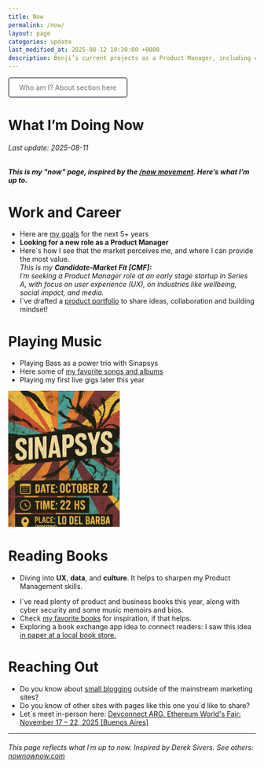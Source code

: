 ```yaml
---
title: Now 
permalink: /now/
layout: page
categories: update
last_modified_at: 2025-08-12 10:30:00 +0000
description: Benji’s current projects as a Product Manager, including career goals, music with Sinapsys, and book recommendations.
---
```


<!-- Google tag (gtag.js) -->
<script async src="https://www.googletagmanager.com/gtag/js?id=G-7Z9R6XC60Z"></script>
<script>
  window.dataLayer = window.dataLayer || [];
  function gtag(){dataLayer.push(arguments);}
  gtag('js', new Date());

  gtag('config', 'G-7Z9R6XC60Z');
</script>

<a href="/about/" style="display: inline-block; padding: 10px 20px; border: 2px solid #6c757d; color: #6c757d; text-decoration: none; border-radius: 5px; background-color: transparent;" onmouseover="this.style.backgroundColor='#6c757d'; this.style.color='white';" onmouseout="this.style.backgroundColor='transparent'; this.style.color='#6c757d';">Who am I? About section here</a>

# What I’m Doing Now

###### Last update: 2025-08-11

##### This is my "now" page, inspired by the [/now movement](https://nownownow.com/). Here’s what I’m up to.

# Work and Career
* Here are [my goals](/docs/benji-goals.pdf) for the next 5+ years
* **Looking for a new role as a Product Manager**  
* Here´s how I see that the market perceives me, and where I can provide the most value.  
_This is my **Candidate-Market Fit [CMF]:**_  
*I´m seeking a Product Manager role at an early stage startup in Series A, with focus on user experience (UX), on industries like wellbeing, social impact, and media.*
* I´ve drafted a [product portfolio](/portfolio/) to share ideas, collaboration and building mindset! 
<!--
<a href="/portfolio/" style="display: inline-block; padding: 10px 20px; background-color: #6c757d; color: white; text-decoration: none; border-radius: 5px;">
	See my portfolio
</a>
-->

# Playing Music
* Playing Bass as a power trio with Sinapsys
* Here some of [my favorite songs and albums](/music/)
* Playing my first live gigs later this year

<img src="/assets/images/sinapsys.png" alt="Benji´s Pic" style="text-align: center; width:45%; height:auto;">

# Reading Books
- Diving into **UX**, **data**, and **culture**. It helps to sharpen my Product Management skills.
* I´ve read plenty of product and business books this year, along with cyber security and some music memoirs and bios.
* Check [my favorite books](/books/) for inspiration, if that helps.
* Exploring a book exchange app idea to connect readers: I saw this idea [in paper at a local book store.](/books/#project-inception-favorite-book-sharing)

# Reaching Out
* Do you know about [small blogging](https://jeremeyduvall.com/writing-on-the-web/) outside of the mainstream marketing sites?
* Do you know of other sites with pages like this one you´d like to share? 
* Let´s meet in-person here: 
[Devconnect ARG. Ethereum World's Fair: November 17 – 22, 2025 [Buenos Aires]](https://devconnect.org/)

<!--
<a href="https://devconnect.org/" style="display: inline-block; padding: 10px 20px; border: 2px solid #6c757d; color: #6c757d; text-decoration: none; border-radius: 5px; background-color: transparent;" onmouseover="this.style.backgroundColor='#6c757d'; this.style.color='white';" onmouseout="this.style.backgroundColor='transparent'; this.style.color='#6c757d';">Devconnect ARG — Ethereum World's Fair: November 17 – 22, 2025 { Buenos Aires }</a>
-->

<!--
* [See my latest updates](/blog/).
-->

---

###### This page reflects what I´m up to now. Inspired by Derek Sivers.  See others: [nownownow.com](https://nownownow.com/)

